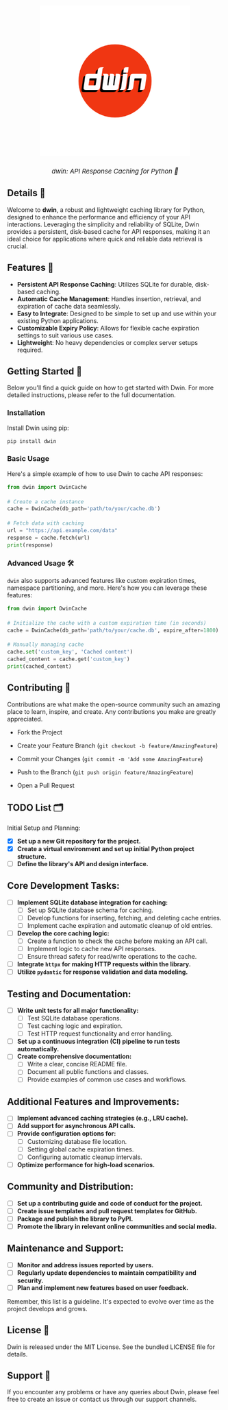 <h1 align="center">
    <img alt="dwin Logo" width="350px" src="logo/dwin_logo.png"><br>
</h1>

<div align="center">
<i style="display: block; font-style: italic; font-size:15px;">dwin: API Response Caching for Python 🚀</i>
</div>

## Details 🚀
Welcome to **dwin**, a robust and lightweight caching library for Python, designed to enhance the performance and efficiency of your API interactions. Leveraging the simplicity and reliability of SQLite, Dwin provides a persistent, disk-based cache for API responses, making it an ideal choice for applications where quick and reliable data retrieval is crucial.



## Features 🌟

- **Persistent API Response Caching**: Utilizes SQLite for durable, disk-based caching.
- **Automatic Cache Management**: Handles insertion, retrieval, and expiration of cache data seamlessly.
- **Easy to Integrate**: Designed to be simple to set up and use within your existing Python applications.
- **Customizable Expiry Policy**: Allows for flexible cache expiration settings to suit various use cases.
- **Lightweight**: No heavy dependencies or complex server setups required.

## Getting Started 🚀
Below you'll find a quick guide on how to get started with Dwin. For more detailed instructions, please refer to the full documentation.

### Installation 

Install Dwin using pip:

```bash
pip install dwin
```

### Basic Usage

Here's a simple example of how to use Dwin to cache API responses:

```python
from dwin import DwinCache

# Create a cache instance
cache = DwinCache(db_path='path/to/your/cache.db')

# Fetch data with caching
url = "https://api.example.com/data"
response = cache.fetch(url)
print(response)


```

### Advanced Usage 🛠

`dwin` also supports advanced features like custom expiration times, namespace partitioning, and more. Here's how you can leverage these features:

```python
from dwin import DwinCache

# Initialize the cache with a custom expiration time (in seconds)
cache = DwinCache(db_path='path/to/your/cache.db', expire_after=1800)

# Manually managing cache
cache.set('custom_key', 'Cached content')
cached_content = cache.get('custom_key')
print(cached_content)


```

## Contributing 🤝

Contributions are what make the open-source community such an amazing place to learn, inspire, and create. Any contributions you make are greatly appreciated.

- Fork the Project

- Create your Feature Branch (`git checkout -b feature/AmazingFeature`)

- Commit your Changes (`git commit -m 'Add some AmazingFeature`)

- Push to the Branch (`git push origin feature/AmazingFeature`)

- Open a Pull Request
  


## TODO List 🗂️
Initial Setup and Planning:
- [x] **Set up a new Git repository for the project.**
- [x] **Create a virtual environment and set up initial Python project structure.**
- [ ] **Define the library's API and design interface.**

## Core Development Tasks:
- [ ] **Implement SQLite database integration for caching:**
  - [ ] Set up SQLite database schema for caching.
  - [ ] Develop functions for inserting, fetching, and deleting cache entries.
  - [ ] Implement cache expiration and automatic cleanup of old entries.
- [ ] **Develop the core caching logic:**
  - [ ] Create a function to check the cache before making an API call.
  - [ ] Implement logic to cache new API responses.
  - [ ] Ensure thread safety for read/write operations to the cache.
- [ ] **Integrate `httpx` for making HTTP requests within the library.**
- [ ] **Utilize `pydantic` for response validation and data modeling.**

## Testing and Documentation:
- [ ] **Write unit tests for all major functionality:**
  - [ ] Test SQLite database operations.
  - [ ] Test caching logic and expiration.
  - [ ] Test HTTP request functionality and error handling.
- [ ] **Set up a continuous integration (CI) pipeline to run tests automatically.**
- [ ] **Create comprehensive documentation:**
  - [ ] Write a clear, concise README file.
  - [ ] Document all public functions and classes.
  - [ ] Provide examples of common use cases and workflows.

## Additional Features and Improvements:
- [ ] **Implement advanced caching strategies (e.g., LRU cache).**
- [ ] **Add support for asynchronous API calls.**
- [ ] **Provide configuration options for:**
  - [ ] Customizing database file location.
  - [ ] Setting global cache expiration times.
  - [ ] Configuring automatic cleanup intervals.
- [ ] **Optimize performance for high-load scenarios.**

## Community and Distribution:
- [ ] **Set up a contributing guide and code of conduct for the project.**
- [ ] **Create issue templates and pull request templates for GitHub.**
- [ ] **Package and publish the library to PyPI.**
- [ ] **Promote the library in relevant online communities and social media.**

## Maintenance and Support:
- [ ] **Monitor and address issues reported by users.**
- [ ] **Regularly update dependencies to maintain compatibility and security.**
- [ ] **Plan and implement new features based on user feedback.**

Remember, this list is a guideline. It's expected to evolve over time as the project develops and grows.


## License 📄
Dwin is released under the MIT License. See the bundled LICENSE file for details.

## Support 💬
If you encounter any problems or have any queries about Dwin, please feel free to create an issue or contact us through our support channels.